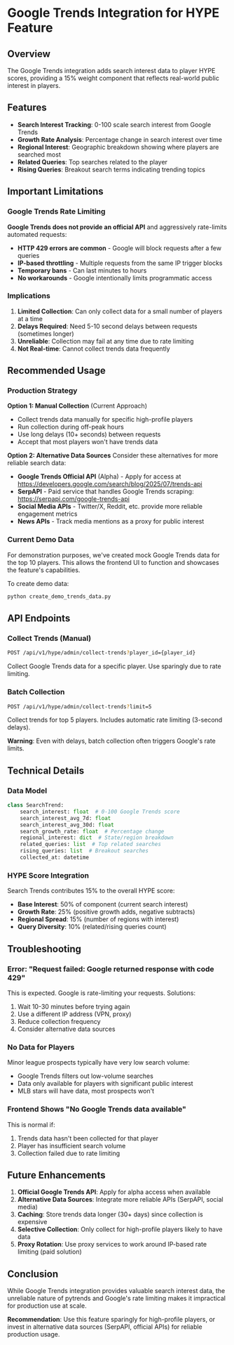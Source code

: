 # Google Trends Integration for HYPE Feature

## Overview

The Google Trends integration adds search interest data to player HYPE scores, providing a 15% weight component that reflects real-world public interest in players.

## Features

- **Search Interest Tracking**: 0-100 scale search interest from Google Trends
- **Growth Rate Analysis**: Percentage change in search interest over time
- **Regional Interest**: Geographic breakdown showing where players are searched most
- **Related Queries**: Top searches related to the player
- **Rising Queries**: Breakout search terms indicating trending topics

## Important Limitations

### Google Trends Rate Limiting

**Google Trends does not provide an official API** and aggressively rate-limits automated requests:

- **HTTP 429 errors are common** - Google will block requests after a few queries
- **IP-based throttling** - Multiple requests from the same IP trigger blocks
- **Temporary bans** - Can last minutes to hours
- **No workarounds** - Google intentionally limits programmatic access

### Implications

1. **Limited Collection**: Can only collect data for a small number of players at a time
2. **Delays Required**: Need 5-10 second delays between requests (sometimes longer)
3. **Unreliable**: Collection may fail at any time due to rate limiting
4. **Not Real-time**: Cannot collect trends data frequently

## Recommended Usage

### Production Strategy

**Option 1: Manual Collection** (Current Approach)
- Collect trends data manually for specific high-profile players
- Run collection during off-peak hours
- Use long delays (10+ seconds) between requests
- Accept that most players won't have trends data

**Option 2: Alternative Data Sources**
Consider these alternatives for more reliable search data:
- **Google Trends Official API** (Alpha) - Apply for access at https://developers.google.com/search/blog/2025/07/trends-api
- **SerpAPI** - Paid service that handles Google Trends scraping: https://serpapi.com/google-trends-api
- **Social Media APIs** - Twitter/X, Reddit, etc. provide more reliable engagement metrics
- **News APIs** - Track media mentions as a proxy for public interest

### Current Demo Data

For demonstration purposes, we've created mock Google Trends data for the top 10 players. This allows the frontend UI to function and showcases the feature's capabilities.

To create demo data:
```bash
python create_demo_trends_data.py
```

## API Endpoints

### Collect Trends (Manual)

```bash
POST /api/v1/hype/admin/collect-trends?player_id={player_id}
```

Collect Google Trends data for a specific player. Use sparingly due to rate limiting.

### Batch Collection

```bash
POST /api/v1/hype/admin/collect-trends?limit=5
```

Collect trends for top 5 players. Includes automatic rate limiting (3-second delays).

**Warning**: Even with delays, batch collection often triggers Google's rate limits.

## Technical Details

### Data Model

```python
class SearchTrend:
    search_interest: float  # 0-100 Google Trends score
    search_interest_avg_7d: float
    search_interest_avg_30d: float
    search_growth_rate: float  # Percentage change
    regional_interest: dict  # State/region breakdown
    related_queries: list  # Top related searches
    rising_queries: list  # Breakout searches
    collected_at: datetime
```

### HYPE Score Integration

Search Trends contributes 15% to the overall HYPE score:
- **Base Interest**: 50% of component (current search interest)
- **Growth Rate**: 25% (positive growth adds, negative subtracts)
- **Regional Spread**: 15% (number of regions with interest)
- **Query Diversity**: 10% (related/rising queries count)

## Troubleshooting

### Error: "Request failed: Google returned response with code 429"

This is expected. Google is rate-limiting your requests. Solutions:
1. Wait 10-30 minutes before trying again
2. Use a different IP address (VPN, proxy)
3. Reduce collection frequency
4. Consider alternative data sources

### No Data for Players

Minor league prospects typically have very low search volume:
- Google Trends filters out low-volume searches
- Data only available for players with significant public interest
- MLB stars will have data, most prospects won't

### Frontend Shows "No Google Trends data available"

This is normal if:
1. Trends data hasn't been collected for that player
2. Player has insufficient search volume
3. Collection failed due to rate limiting

## Future Enhancements

1. **Official Google Trends API**: Apply for alpha access when available
2. **Alternative Data Sources**: Integrate more reliable APIs (SerpAPI, social media)
3. **Caching**: Store trends data longer (30+ days) since collection is expensive
4. **Selective Collection**: Only collect for high-profile players likely to have data
5. **Proxy Rotation**: Use proxy services to work around IP-based rate limiting (paid solution)

## Conclusion

While Google Trends integration provides valuable search interest data, the unreliable nature of pytrends and Google's rate limiting makes it impractical for production use at scale.

**Recommendation**: Use this feature sparingly for high-profile players, or invest in alternative data sources (SerpAPI, official APIs) for reliable production usage.
